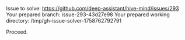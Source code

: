 Issue to solve: https://github.com/deep-assistant/hive-mind/issues/293
Your prepared branch: issue-293-43d27e98
Your prepared working directory: /tmp/gh-issue-solver-1758762792791

Proceed.